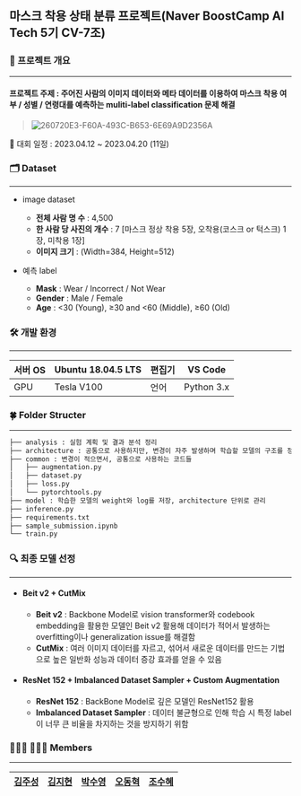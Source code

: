 ## 마스크 착용 상태 분류 프로젝트(Naver BoostCamp AI Tech 5기 CV-7조)


### 📌  프로젝트 개요
-------------
#### 프로젝트 주제 : 주어진 사람의 이미지 데이터와 메타 데이터를 이용하여 마스크 착용 여부 / 성별 / 연령대를 예측하는 muliti-label classification 문제 해결
> ![260720E3-F60A-493C-B653-6E69A9D2356A](https://user-images.githubusercontent.com/99079272/233901727-0eb91e67-add0-4436-90a7-fc014d9969ee.png)

 📆 대회 일정 : 2023.04.12 ~ 2023.04.20 (11일)

### 🗂️ Dataset
-------------
- image dataset
    - **전체 사람 명 수** : 4,500
    - **한 사람 당 사진의 개수** : 7 [마스크 정상 착용 5장, 오착용(코스크 or 턱스크) 1장, 미착용 1장]
    - **이미지 크기** : (Width=384, Height=512)

- 예측 label
    - **Mask** : Wear / Incorrect / Not Wear
    - **Gender** : Male / Female
    - **Age** : <30 (Young), ≥30 and <60 (Middle), ≥60 (Old)
    
### 🛠️ 개발 환경
-------------
| 서버 OS | Ubuntu 18.04.5 LTS | 편집기 | VS Code |
| --- | --- | --- | --- |
| GPU | Tesla V100 | 언어 | Python 3.x |

### 🍀 Folder Structer
-------------
```bash
├── analysis : 실험 계획 및 결과 분석 정리
├── architecture : 공통으로 사용하지만, 변경이 자주 발생하며 학습할 모델의 구조를 정의
├── common : 변경이 적으면서, 공통으로 사용하는 코드들
│   ├── augmentation.py
│   ├── dataset.py
│   ├── loss.py
│   └── pytorchtools.py
├── model : 학습한 모델의 weight와 log를 저장, architecture 단위로 관리
├── inference.py
├── requirements.txt
├── sample_submission.ipynb
└── train.py
```

### 🔍 최종 모델 선정
-------------
- #### Beit v2 + CutMix 
    - **Beit v2** : Backbone Model로 vision transformer와 codebook embedding을 활용한 모델인 Beit v2 활용해 데이터가 적어서 발생하는 overfitting이나 generalization issue를 해결함
    - **CutMix** : 여러 이미지 데이터를 자르고, 섞어서 새로운 데이터를 만드는 기법으로 높은 일반화 성능과 데이터 증강 효과를 얻을 수 있음
- #### ResNet 152 + Imbalanced Dataset Sampler + Custom Augmentation
    - **ResNet 152** : BackBone Model로 깊은 모델인 ResNet152 활용
    - **Imbalanced Dataset Sampler** : 데이터 불균형으로 인해 학습 시 특정 label이 너무 큰 비율을 차지하는 것을 방지하기 위함

### 👨🏻‍💻 👩🏻‍💻  Members
-------------
| [김주성](https://github.com/kjs2109) | [김지현](https://github.com/codehyunn) | [박수영](https://github.com/nstalways) |[오동혁](https://github.com/97DongHyeokOH) |[조수혜](https://github.com/suhyehye) |
| --- | --- | --- | --- |  --- |
